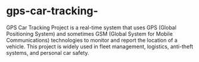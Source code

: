# gps-car-tracking-
 GPS Car Tracking Project is a real-time system that uses GPS (Global Positioning System) and sometimes GSM (Global System for Mobile Communications) technologies to monitor and report the location of a vehicle. This project is widely used in fleet management, logistics, anti-theft systems, and personal car safety.
